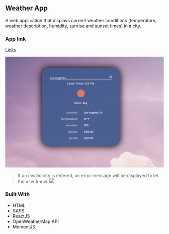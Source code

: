 ## Weather App
A web application that displays current weather conditions (temperature, weather description, humidity, sunrise and sunset times) in a city.

### App link
[Links](localhost)

![](/public/weather-app-screenshot-1.png)


>If an invalid city is entered, an error message will be displayed to let the user know.
![](/pubic/weather-app-screenshot-2.png)


### Built With
+ HTML
+ SASS
+ ReactJS
+ OpenWeatherMap API
+ MomentJS